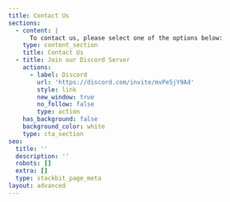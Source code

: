 ```yaml
---
title: Contact Us
sections:
  - content: |
      To contact us, please select one of the options below:
    type: content_section
    title: Contact Us
  - title: Join our Discord Server
    actions:
      - label: Discord
        url: 'https://discord.com/invite/mvPe5jY9Ad'
        style: link
        new_window: true
        no_follow: false
        type: action
    has_background: false
    background_color: white
    type: cta_section
seo:
  title: ''
  description: ''
  robots: []
  extra: []
  type: stackbit_page_meta
layout: advanced
---
```

